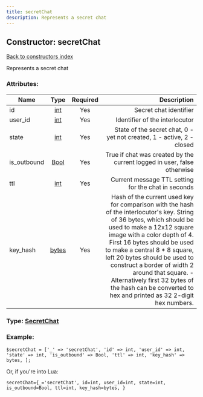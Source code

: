 ```yaml
---
title: secretChat
description: Represents a secret chat
---
```

## Constructor: secretChat  
[Back to constructors index](index.md)



Represents a secret chat

### Attributes:

| Name     |    Type       | Required | Description |
|----------|:-------------:|:--------:|------------:|
|id|[int](../types/int.md) | Yes|Secret chat identifier|
|user\_id|[int](../types/int.md) | Yes|Identifier of the interlocutor|
|state|[int](../types/int.md) | Yes|State of the secret chat, 0 - yet not created, 1 - active, 2 - closed|
|is\_outbound|[Bool](../types/Bool.md) | Yes|True if chat was created by the current logged in user, false otherwise|
|ttl|[int](../types/int.md) | Yes|Current message TTL setting for the chat in seconds|
|key\_hash|[bytes](../types/bytes.md) | Yes|Hash of the current used key for comparison with the hash of the interlocutor's key. String of 36 bytes, which should be used to make a 12x12 square image with a color depth of 4. First 16 bytes should be used to make a central 8 * 8 square, left 20 bytes should be used to construct a border of width 2 around that square. -Alternatively first 32 bytes of the hash can be converted to hex and printed as 32 2-digit hex numbers.|



### Type: [SecretChat](../types/SecretChat.md)


### Example:

```
$secretChat = ['_' => 'secretChat', 'id' => int, 'user_id' => int, 'state' => int, 'is_outbound' => Bool, 'ttl' => int, 'key_hash' => bytes, ];
```  

Or, if you're into Lua:  


```
secretChat={_='secretChat', id=int, user_id=int, state=int, is_outbound=Bool, ttl=int, key_hash=bytes, }

```


